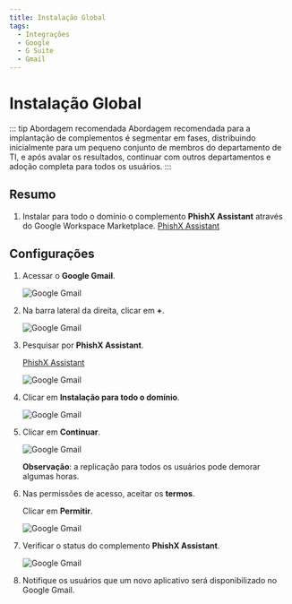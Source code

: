```yaml
---
title: Instalação Global
tags:
  - Integrações
  - Google
  - G Suite
  - Gmail
---
```

# Instalação Global

::: tip Abordagem recomendada
Abordagem recomendada para a implantação de complementos é segmentar em fases, distribuindo inicialmente para um pequeno conjunto de membros do departamento de TI, e após avalar os resultados, continuar com outros departamentos e adoção completa para todos os usuários.
:::

## Resumo

1. Instalar para todo o domínio o complemento **PhishX Assistant** através do Google Workspace Marketplace. [PhishX Assistant](https://workspace.google.com/marketplace/app/phishx_assistant/308954502633)

## Configurações

1. Acessar o **Google Gmail**.

   ![Google Gmail](https://cdn.phishx.io/phishx-docs/images/google_assistant_01.png)

2. Na barra lateral da direita, clicar em **+**.

   ![Google Gmail](https://cdn.phishx.io/phishx-docs/images/google_assistant_02.png)

3. Pesquisar por **PhishX Assistant**.

   [PhishX Assistant](https://workspace.google.com/marketplace/app/phishx_assistant/308954502633)

   ![Google Gmail](https://cdn.phishx.io/phishx-docs/images/google_assistant_03.png)

4. Clicar em **Instalação para todo o domínio**.

   ![Google Gmail](https://cdn.phishx.io/phishx-docs/images/google_assistant_04.png)

5. Clicar em **Continuar**.

   ![Google Gmail](https://cdn.phishx.io/phishx-docs/images/google_assistant_18.png)

   **Observação**: a replicação para todos os usuários pode demorar algumas horas.

6. Nas permissões de acesso, aceitar os **termos**.

   Clicar em **Permitir**.

   ![Google Gmail](https://cdn.phishx.io/phishx-docs/images/google_assistant_19.png)

7. Verificar o status do complemento **PhishX Assistant**.

   ![Google Gmail](https://cdn.phishx.io/phishx-docs/images/google_assistant_20.png)

8. Notifique os usuários que um novo aplicativo será disponibilizado no Google Gmail.
